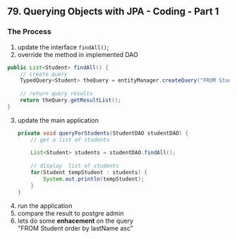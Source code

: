 ## 79. Querying Objects with JPA - Coding - Part 1

### The Process 
1. update the interface `findAll()`; 
2. override the method in implemented DAO 
```java
public List<Student> findAll() {
    // create query
    TypedQuery<Student> theQuery = entityManager.createQuery("FROM Student", Student.class); 
    
    // return query results 
    return theQuery.getResultList(); 
}
```
3. update the main application  
    ```java
    private void queryForStudents(StudentDAO studentDAO) {
        // get a list of students
        
        List<Student> students = studentDAO.findAll(); 
        
        // display  list of students 
        for(Student tempStudent : students) {
            System.out.println(tempStudent);
        }
    }
    ```
4. run the application 
5. compare the result to postgre admin 
6. lets do some **enhacement** on the query  
"FROM Student order by lastName asc"


